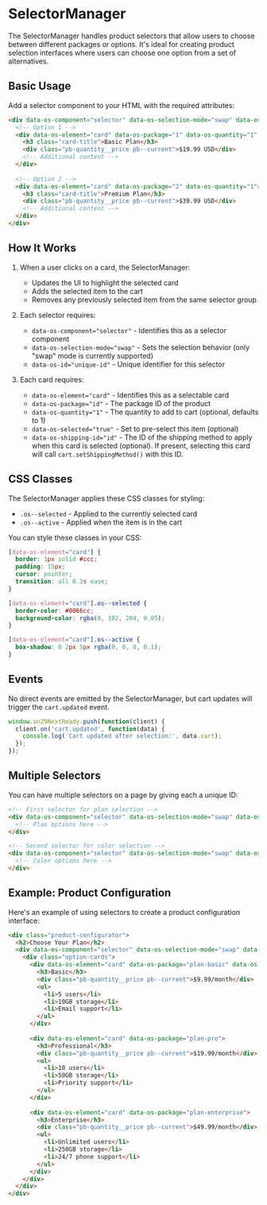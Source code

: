 # SelectorManager

The SelectorManager handles product selectors that allow users to choose between different packages or options. It's ideal for creating product selection interfaces where users can choose one option from a set of alternatives.

## Basic Usage

Add a selector component to your HTML with the required attributes:

```html
<div data-os-component="selector" data-os-selection-mode="swap" data-os-id="plan-selector">
  <!-- Option 1 -->
  <div data-os-element="card" data-os-package="1" data-os-quantity="1" data-os-selected="true">
    <h3 class="card-title">Basic Plan</h3>
    <div class="pb-quantity__price pb--current">$19.99 USD</div>
    <!-- Additional content -->
  </div>
  
  <!-- Option 2 -->
  <div data-os-element="card" data-os-package="2" data-os-quantity="1">
    <h3 class="card-title">Premium Plan</h3>
    <div class="pb-quantity__price pb--current">$39.99 USD</div>
    <!-- Additional content -->
  </div>
</div>
```

## How It Works

1. When a user clicks on a card, the SelectorManager:
   - Updates the UI to highlight the selected card
   - Adds the selected item to the cart
   - Removes any previously selected item from the same selector group
   
2. Each selector requires:
   - `data-os-component="selector"` - Identifies this as a selector component
   - `data-os-selection-mode="swap"` - Sets the selection behavior (only "swap" mode is currently supported)
   - `data-os-id="unique-id"` - Unique identifier for this selector

3. Each card requires:
   - `data-os-element="card"` - Identifies this as a selectable card
   - `data-os-package="id"` - The package ID of the product
   - `data-os-quantity="1"` - The quantity to add to cart (optional, defaults to 1)
   - `data-os-selected="true"` - Set to pre-select this item (optional)
   - `data-os-shipping-id="id"` - The ID of the shipping method to apply when this card is selected (optional). If present, selecting this card will call `cart.setShippingMethod()` with this ID.

## CSS Classes

The SelectorManager applies these CSS classes for styling:

- `.os--selected` - Applied to the currently selected card
- `.os--active` - Applied when the item is in the cart

You can style these classes in your CSS:

```css
[data-os-element="card"] {
  border: 1px solid #ccc;
  padding: 15px;
  cursor: pointer;
  transition: all 0.3s ease;
}

[data-os-element="card"].os--selected {
  border-color: #0066cc;
  background-color: rgba(0, 102, 204, 0.05);
}

[data-os-element="card"].os--active {
  box-shadow: 0 2px 5px rgba(0, 0, 0, 0.1);
}
```

## Events

No direct events are emitted by the SelectorManager, but cart updates will trigger the `cart.updated` event.

```javascript
window.on29NextReady.push(function(client) {
  client.on('cart.updated', function(data) {
    console.log('Cart updated after selection:', data.cart);
  });
});
```

## Multiple Selectors

You can have multiple selectors on a page by giving each a unique ID:

```html
<!-- First selector for plan selection -->
<div data-os-component="selector" data-os-selection-mode="swap" data-os-id="plan-selector">
  <!-- Plan options here -->
</div>

<!-- Second selector for color selection -->
<div data-os-component="selector" data-os-selection-mode="swap" data-os-id="color-selector">
  <!-- Color options here -->
</div>
```

## Example: Product Configuration

Here's an example of using selectors to create a product configuration interface:

```html
<div class="product-configurator">
  <h2>Choose Your Plan</h2>
  <div data-os-component="selector" data-os-selection-mode="swap" data-os-id="plan-selector">
    <div class="option-cards">
      <div data-os-element="card" data-os-package="plan-basic" data-os-selected="true">
        <h3>Basic</h3>
        <div class="pb-quantity__price pb--current">$9.99/month</div>
        <ul>
          <li>5 users</li>
          <li>10GB storage</li>
          <li>Email support</li>
        </ul>
      </div>
      
      <div data-os-element="card" data-os-package="plan-pro">
        <h3>Professional</h3>
        <div class="pb-quantity__price pb--current">$19.99/month</div>
        <ul>
          <li>10 users</li>
          <li>50GB storage</li>
          <li>Priority support</li>
        </ul>
      </div>
      
      <div data-os-element="card" data-os-package="plan-enterprise">
        <h3>Enterprise</h3>
        <div class="pb-quantity__price pb--current">$49.99/month</div>
        <ul>
          <li>Unlimited users</li>
          <li>250GB storage</li>
          <li>24/7 phone support</li>
        </ul>
      </div>
    </div>
  </div>
</div>
``` 